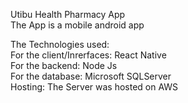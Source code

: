 Utibu Health Pharmacy App <br/>
The App is a mobile android app <br/>

The Technologies used: <br/>
For the client/Inrerfaces: React Native <br/>
For the backend: Node Js <br/>
For the database: Microsoft SQLServer <br/>
Hosting: The Server was hosted on AWS <br/>



